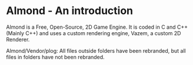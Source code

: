 # Almond - An introduction
Almond is a Free, Open-Source, 2D Game Engine. It is coded in C and C++ (Mainly C++) and uses a custom rendering engine,
Vazem, a custom 2D Renderer.

Almond/Vendor/plog:
All files outside folders have been rebranded,
but all files in folders have not been rebranded.